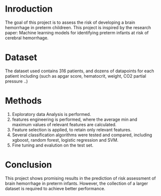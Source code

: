# Inroduction
The goal of this project is to assess the risk of developing a brain hemorrhage in preterm childreen.
This project is inspired by the research paper: Machine learning models for identifying preterm infants at risk of cerebral hemorrhage.

# Dataset
The dataset used contains 316 patients, and dozens of datapoints for each patient including (such as apgar score, hematocrit, weight, CO2 partial pressure ..)

# Methods
1.  Exploratory data Analysis is performed.  
2. features engineering is performed, where the average min and maximum values of relevant features are calculated.  
3. Feature selection is applied, to retain only relevant features.  
4. Several classification algorithms were tested and compared, including xgboost, random forest, logistic regression and SVM.
5. Fine tuning and evalution on the test set.

# Conclusion
This project shows promising results in the prediction of risk assessment of brain hemorrhage in preterm infants. 
However, the collection of a larger dataset is required to achieve better performance.
